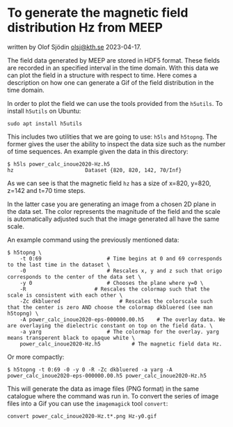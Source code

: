 # To generate the magnetic field distribution Hz from MEEP
written by Olof Sjödin <olsj@kth.se> 2023-04-17.

The field data generated by MEEP are stored in HDF5 format. These fields are recorded in an specified interval in the time domain. With this data we can plot the field in a structure with respect to time. Here comes a description on how one can generate a Gif of the field distribution in the time domain.

In order to plot the field we can use the tools provided from the `h5utils`. To install `h5utils` on Ubuntu:
```
sudo apt install h5utils
```
This includes two utilities that we are going to use: `h5ls` and `h5topng`. The former gives the user the ability to inspect the data size such as the number of time sequences. An example given the data in this directory:
```
$ h5ls power_calc_inoue2020-Hz.h5 
hz                       Dataset {820, 820, 142, 70/Inf}
```
As we can see is that the magnetic field `hz` has a size of x=820, y=820, z=142 and t=70 time steps. 

In the latter case you are generating an image from a chosen 2D plane in the data set. The color represents the magnitude of the field and the scale is automatically adjusted such that the image generated all have the same scale. 

An example command using the previously mentioned data:
```
$ h5topng \
	-t 0:69 					# Time begins at 0 and 69 corresponds to the last time in the dataset \
	-0      					# Rescales x, y and z such that origo corresponds to the center of the data set \
	-y 0    					# Chooses the plane where y=0 \
	-R						# Rescales the colormap such that the scale is consistent with each other \
	-Zc dkbluered 					# Rescales the colorscale such that the center is zero AND choose the colormap dkbluered (see man h5topng) \
	-A power_calc_inoue2020-eps-000000.00.h5 	# The overlay data. We are overlaying the dielectric constant on top on the field data. \
	-a yarg 					# The colormap for the overlay. yarg means transperent black to opaque white \
	power_calc_inoue2020-Hz.h5			# The magnetic field data Hz.
```
Or more compactly:
```
$ h5topng -t 0:69 -0 -y 0 -R -Zc dkbluered -a yarg -A power_calc_inoue2020-eps-000000.00.h5 power_calc_inoue2020-Hz.h5
```

This will generate the data as image files (PNG format) in the same catalogue where the command was run in. To convert the series of image files into a Gif you can use the `imagemagick` tool `convert`:
```
convert power_calc_inoue2020-Hz.t*.png Hz-y0.gif
```
